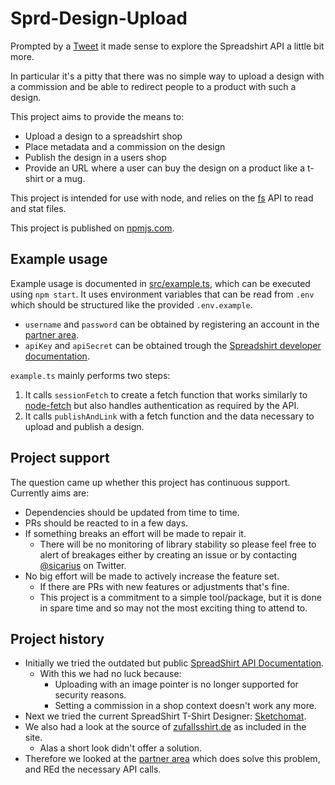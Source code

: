 Sprd-Design-Upload
===

Prompted by a [Tweet](https://twitter.com/Bleeptrack/status/1106826121461616640) it made sense to explore the Spreadshirt API a little bit more.

In particular it's a pitty that there was no simple way to upload a design with a commission and be able to redirect people to a product with such a design.

This project aims to provide the means to:

* Upload a design to a spreadshirt shop
* Place metadata and a commission on the design
* Publish the design in a users shop
* Provide an URL where a user can buy the design on a product like a t-shirt or a mug.

This project is intended for use with node, and relies on the [fs](https://nodejs.org/api/fs.html) API to read and stat files.

This project is published on [npmjs.com](https://www.npmjs.com/package/sprd-design-upload).

Example usage
---

Example usage is documented in [src/example.ts](https://github.com/runjak/sprd-design-upload/blob/master/src/example.ts),
which can be executed using `npm start`.
It uses environment variables that can be read from `.env` which should be structured like the provided `.env.example`.

* `username` and `password` can be obtained by registering an account in the [partner area](https://partner.spreadshirt.de).
* `apiKey` and `apiSecret` can be obtained trough the [Spreadshirt developer documentation](https://developer.spreadshirt.net/display/API).

`example.ts` mainly performs two steps:

1. It calls `sessionFetch` to create a fetch function that works similarly to [node-fetch](https://www.npmjs.com/package/node-fetch) but also handles authentication as required by the API.
2. It calls `publishAndLink` with a fetch function and the data necessary to upload and publish a design.

Project support
---

The question came up whether this project has continuous support.
Currently aims are:

* Dependencies should be updated from time to time.
* PRs should be reacted to in a few days.
* If something breaks an effort will be made to repair it.
  * There will be no monitoring of library stability so please feel free to alert of breakages either by creating an issue or by contacting [@sicarius](https://twitter.com/sicarius) on Twitter.
* No big effort will be made to actively increase the feature set.
  * If there are PRs with new features or adjustments that's fine.
  * This project is a commitment to a simple tool/package, but it is done in spare time and so may not the most exciting thing to attend to.

Project history
---

* Initially we tried the outdated but public [SpreadShirt API Documentation](https://developer.spreadshirt.net/display/API).
  * With this we had no luck because:
    * Uploading with an image pointer is no longer supported for security reasons.
    * Setting a commission in a shop context doesn't work any more.
* Next we tried the current SpreadShirt T-Shirt Designer: [Sketchomat](https://designer.spreadshirt.de/designers/sketchomat?locale=de_DE).
* We also had a look at the source of [zufallsshirt.de](http://zufallsshirt.de) as included in the site.
  * Alas a short look didn't offer a solution.
* Therefore we looked at the [partner area](https://partner.spreadshirt.de) which does solve this problem, and REd the necessary API calls.

